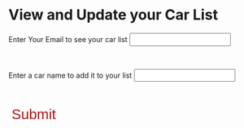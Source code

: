<h1> View and Update your Car List </h1>

<body>

<div id = "json-data"> </div>

<label for="email-input">Enter Your Email to see your car list</label>
<input name="email-input" type="text" id="email-input">

<br>

<label for="car-input">Enter a car name to add it to your list</label>
<input name="car-input" onkeyup="search_car()" type="text" id="car-input">

<br>
<br>
<button class="button1" onclick="addCar()" id="submit-button">Submit</button>

<ol id='list'>

</ol>

</body>

<script>

// Called to update the CAR LIST

function getCars() {
  const email = document.getElementById('email-input').value;
  
  const options = {
      method: 'GET', 
      mode: 'cors', 
      cache: 'default', 
      credentials: 'same-origin', 
      headers: {
          'Content-Type': 'application/json'
          
      },
  };

  // Generates car list for particular email

  fetch('https://breadbops.gq/api/person/getPersonCarList?email=' + email, options)
    .then(response => response.json())
    .then(data => {
      console.log(data);
      let items = '';
      for (const item of data) {
          items += `<li>${item.name}</li>`;
      }
      document.getElementById('json-data').innerHTML = `<ul>${items}</ul>`;
    })
    .catch(error => console.error(error));

}

var myHeaders = new Headers();
myHeaders.append("Cookie", "JSESSIONID=50444A2204FEABB3D34244D4E48F50B7");

var requestOptions = {
  method: 'GET',
  headers: myHeaders,
  redirect: 'follow'
};

// Generates options to add to car list

fetch("https://breadbops.gq/api/carInventory/all", requestOptions)
  .then(response => response.text())
  .then(result => {
    const data = JSON.parse(result);
    let carsDisplay = document.getElementById("list");

    for (i=0; i < data.length; i++) {
      (function(i) {
        var but = document.createElement('button');
        but.innerHTML = data[i]["name"];
        but.classList.add('cars');
        but.classList.add('button-17');
        // but.setAttribute('class', 'cars');
        // but.setAttribute('class', 'button-17');

        but.addEventListener("click", function() {
          addCarFromList(but.innerHTML);
        });
        carsDisplay.appendChild(but);
      })(i);
    }
  })
  .catch(error => console.log('error', error));


// Functionality to add car from options

function addCarFromList(carToAdd) {
  console.log(carToAdd);
  document.getElementById('car-input').value = carToAdd;
  addCar();
}

// Updates the Carlist

function addCar() {
  const email = document.getElementById('email-input').value;
  const car = document.getElementById('car-input').value;

  const url = "https://breadbops.gq/api/person/addCar";

  var details = {
      'email': email,
      'carName': car
  };

  var formBody = [];
  for (var property in details) {
    var encodedKey = encodeURIComponent(property);
    var encodedValue = encodeURIComponent(details[property]);
    formBody.push(encodedKey + "=" + encodedValue);
  }
  formBody = formBody.join("&");

  
  const options = {
    method: 'POST', 
    mode: 'cors', // no-cors, *cors, same-origin
    cache: 'default', // *default, no-cache, reload, force-cache, only-if-cached
    credentials: 'same-origin', // include, *same-origin, omit
    headers: {
      // 'Content-Type': 'application/json'
      'Content-Type': 'application/x-www-form-urlencoded;charset=UTF-8'
    },
    body: formBody
  };

  fetch(url, options)
    .then(response => console.log(response.text()))
    .then(result => getCars())
    .catch(error => console.log('error', error));
}

// Updates the options based on input

function search_car() {
    let input = document.getElementById('car-input').value
    input=input.toLowerCase();
    let x = document.getElementsByClassName('cars');
    
      
    for (i = 0; i < x.length; i++) { 
        if (!x[i].innerHTML.toLowerCase().includes(input)) {
            x[i].style.display="none";
        }
        else {
            x[i].style.display="list-item";    
        }
    }
}

</script>

<style>

  #input {
      text-shadow: 0 1px 1px hsl(0 0% 0% / 20%);
  }


  a:focus,
  a:hover {
    text-decoration-color: black;
  }

  input {
    font-size: 1em;
    padding: 0.2em 0.5em;
  }   

  label {
      font-size: 1em;
  }

  .button {
    background-color: #ad1616;
    color: white;
    text-align: center;
    transition-duration: 1s;
    cursor: pointer;
  }

  .button1 {
    background: transparent;
    border: none;
    border-radius: 12px;
    color: #ad1616; 
    font-size: 2em;
  }

  .button1:hover {
    transition-duration: 1s;
    background-color: #ad1616;
    color: white;
  }


/* CSS */
.button-17 {
  align-items: center;
  appearance: none;
  background-color: #fff;
  border-radius: 24px;
  border-style: none;
  box-shadow: rgba(0, 0, 0, .2) 0 3px 5px -1px,rgba(0, 0, 0, .14) 0 6px 10px 0,rgba(0, 0, 0, .12) 0 1px 18px 0;
  box-sizing: border-box;
  color: #3c4043;
  cursor: pointer;
  display: inline-flex;
  fill: currentcolor;
  font-family: "Google Sans",Roboto,Arial,sans-serif;
  font-size: 14px;
  font-weight: 500;
  height: 48px;
  justify-content: center;
  letter-spacing: .25px;
  line-height: normal;
  max-width: 100%;
  overflow: visible;
  padding: 2px 24px;
  position: relative;
  text-align: center;
  text-transform: none;
  transition: box-shadow 280ms cubic-bezier(.4, 0, .2, 1),opacity 15ms linear 30ms,transform 270ms cubic-bezier(0, 0, .2, 1) 0ms;
  user-select: none;
  -webkit-user-select: none;
  touch-action: manipulation;
  width: auto;
  will-change: transform,opacity;
  z-index: 0;
}

.button-17:hover {
  background: #F6F9FE;
  color: #174ea6;
}

.button-17:active {
  box-shadow: 0 4px 4px 0 rgb(60 64 67 / 30%), 0 8px 12px 6px rgb(60 64 67 / 15%);
  outline: none;
}

.button-17:focus {
  outline: none;
  border: 2px solid #4285f4;
}

.button-17:not(:disabled) {
  box-shadow: rgba(60, 64, 67, .3) 0 1px 3px 0, rgba(60, 64, 67, .15) 0 4px 8px 3px;
}

.button-17:not(:disabled):hover {
  box-shadow: rgba(60, 64, 67, .3) 0 2px 3px 0, rgba(60, 64, 67, .15) 0 6px 10px 4px;
}

.button-17:not(:disabled):focus {
  box-shadow: rgba(60, 64, 67, .3) 0 1px 3px 0, rgba(60, 64, 67, .15) 0 4px 8px 3px;
}

.button-17:not(:disabled):active {
  box-shadow: rgba(60, 64, 67, .3) 0 4px 4px 0, rgba(60, 64, 67, .15) 0 8px 12px 6px;
}

.button-17:disabled {
  box-shadow: rgba(60, 64, 67, .3) 0 1px 3px 0, rgba(60, 64, 67, .15) 0 4px 8px 3px;
}
</style>